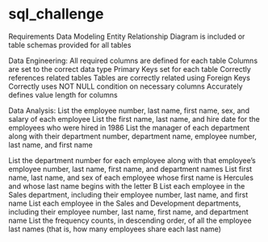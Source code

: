 # sql_challenge

Requirements
Data Modeling
Entity Relationship Diagram is included or table schemas provided for all tables 

Data Engineering:
All required columns are defined for each table 
Columns are set to the correct data type 
Primary Keys set for each table 
Correctly references related tables 
Tables are correctly related using Foreign Keys
Correctly uses NOT NULL condition on necessary columns 
Accurately defines value length for columns 

Data Analysis:
List the employee number, last name, first name, sex, and salary of each employee 
List the first name, last name, and hire date for the employees who were hired in 1986 
List the manager of each department along with their department number, department name, employee number, last name, and first name 

List the department number for each employee along with that employee’s employee number, last name, first name, and department names
List first name, last name, and sex of each employee whose first name is Hercules and whose last name begins with the letter B 
List each employee in the Sales department, including their employee number, last name, and first name 
List each employee in the Sales and Development departments, including their employee number, last name, first name, and department name 
List the frequency counts, in descending order, of all the employee last names (that is, how many employees share each last name) 
